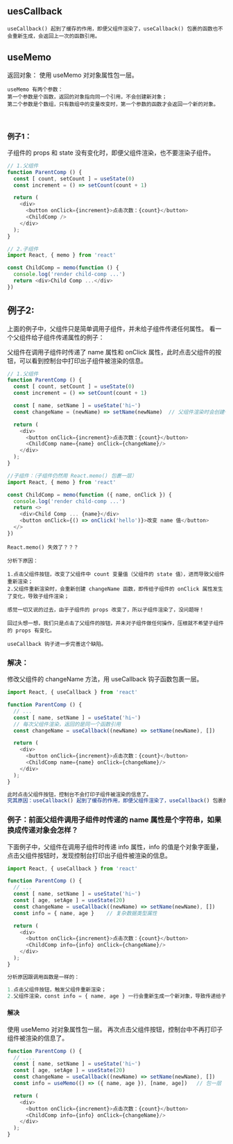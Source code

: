 
## uesCallback
```
useCallback() 起到了缓存的作用，即便父组件渲染了，useCallback() 包裹的函数也不会重新生成，会返回上一次的函数引用。
```

## useMemo
返回对象：
使用 useMemo 对对象属性包一层。
```
useMemo 有两个参数：
第一个参数是个函数，返回的对象指向同一个引用，不会创建新对象；
第二个参数是个数组，只有数组中的变量改变时，第一个参数的函数才会返回一个新的对象。
```

<br/>

### 例子1：
子组件的 props 和 state 没有变化时，即便父组件渲染，也不要渲染子组件。
```js
// 1.父组件
function ParentComp () {
  const [ count, setCount ] = useState(0)
  const increment = () => setCount(count + 1)

  return (
    <div>
      <button onClick={increment}>点击次数：{count}</button>
      <ChildComp />
    </div>
  );
}

// 2.子组件
import React, { memo } from 'react'

const ChildComp = memo(function () {
  console.log('render child-comp ...')
  return <div>Child Comp ...</div>
})
```

## 例子2:
上面的例子中，父组件只是简单调用子组件，并未给子组件传递任何属性。
看一个父组件给子组件传递属性的例子：

父组件在调用子组件时传递了 name 属性和 onClick 属性，此时点击父组件的按钮，可以看到控制台中打印出子组件被渲染的信息。
```js
// 1.父组件
function ParentComp () {
  const [ count, setCount ] = useState(0)
  const increment = () => setCount(count + 1)

  const [ name, setName ] = useState('hi~')
  const changeName = (newName) => setName(newName)  // 父组件渲染时会创建一个新的函数

  return (
    <div>
      <button onClick={increment}>点击次数：{count}</button>
      <ChildComp name={name} onClick={changeName}/>
    </div>
  );
}

//子组件：（子组件仍然用 React.memo() 包裹一层）
import React, { memo } from 'react'

const ChildComp = memo(function ({ name, onClick }) {
  console.log('render child-comp ...')
  return <>
    <div>Child Comp ... {name}</div>
    <button onClick={() => onClick('hello')}>改变 name 值</button>
  </>
})
```

```
React.memo() 失效了？？？

分析下原因：

1.点击父组件按钮，改变了父组件中 count 变量值（父组件的 state 值），进而导致父组件重新渲染；
2.父组件重新渲染时，会重新创建 changeName 函数，即传给子组件的 onClick 属性发生了变化，导致子组件渲染；

感觉一切又说的过去，由于子组件的 props 改变了，所以子组件渲染了，没问题呀！

回过头想一想，我们只是点击了父组件的按钮，并未对子组件做任何操作，压根就不希望子组件的 props 有变化。

useCallback 钩子进一步完善这个缺陷。
```
### 解决：
修改父组件的 changeName 方法，用 useCallback 钩子函数包裹一层。
```js
import React, { useCallback } from 'react'

function ParentComp () {
  // ...
  const [ name, setName ] = useState('hi~')
  // 每次父组件渲染，返回的是同一个函数引用
  const changeName = useCallback((newName) => setName(newName), [])  

  return (
    <div>
      <button onClick={increment}>点击次数：{count}</button>
      <ChildComp name={name} onClick={changeName}/>
    </div>
  );
}

此时点击父组件按钮，控制台不会打印子组件被渲染的信息了。
究其原因：useCallback() 起到了缓存的作用，即便父组件渲染了，useCallback() 包裹的函数也不会重新生成，会返回上一次的函数引用。
```

### 例子：前面父组件调用子组件时传递的 name 属性是个字符串，如果换成传递对象会怎样？
下面例子中，父组件在调用子组件时传递 info 属性，info 的值是个对象字面量，点击父组件按钮时，发现控制台打印出子组件被渲染的信息。
```js
import React, { useCallback } from 'react'

function ParentComp () {
  // ...
  const [ name, setName ] = useState('hi~')
  const [ age, setAge ] = useState(20)
  const changeName = useCallback((newName) => setName(newName), [])
  const info = { name, age }    // 复杂数据类型属性

  return (
    <div>
      <button onClick={increment}>点击次数：{count}</button>
      <ChildComp info={info} onClick={changeName}/>
    </div>
  );
}

分析原因跟调用函数是一样的：

1.点击父组件按钮，触发父组件重新渲染；
2.父组件渲染，const info = { name, age } 一行会重新生成一个新对象，导致传递给子组件的 info 属性值变化，进而导致子组件重新渲染。
```

#### 解决
使用 useMemo 对对象属性包一层。
再次点击父组件按钮，控制台中不再打印子组件被渲染的信息了。
```js
function ParentComp () {
  // ....
  const [ name, setName ] = useState('hi~')
  const [ age, setAge ] = useState(20)
  const changeName = useCallback((newName) => setName(newName), [])
  const info = useMemo(() => ({ name, age }), [name, age])   // 包一层

  return (
    <div>
      <button onClick={increment}>点击次数：{count}</button>
      <ChildComp info={info} onClick={changeName}/>
    </div>
  );
}
```
